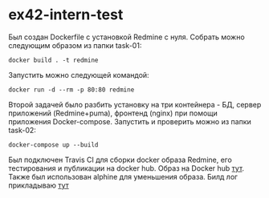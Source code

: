 # ex42-intern-test
Был создан Dockerfile с установкой Redmine с нуля.
Собрать можно следующим образом из папки task-01:
```
docker build . -t redmine
```
Запустить можно следующей командой:
```
docker run -d --rm -p 80:80 redmine
```
Второй задачей было разбить установку на три контейнера - БД, сервер приложений (Redmine+puma), фронтенд (nginx) при помощи приложения Docker-compose.
Запустить и проверить можно из папки task-02:
```
docker-compose up --build
```

Был подключен Travis CI для сборки docker образа Redmine, его тестирования и публикации на docker hub.
Образ на Docker hub [тут](https://hub.docker.com/repository/docker/igortirador/redmine).
Также был использован alphine для уменьшения образа.
Билд лог прикладываю [тут](https://travis-ci.com/github/IgorTirador/ex42-intern-test/jobs/507863619)
